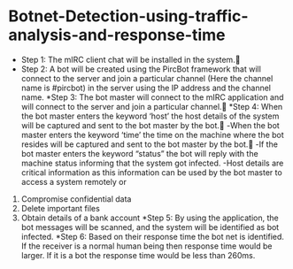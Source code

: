 # Botnet-Detection-using-traffic-analysis-and-response-time

* Step 1: The mIRC client chat will be installed in the system.
* Step 2: A bot will be created using the PircBot framework that will connect to the server
and join a particular channel (Here the channel name is #pircbot) in the server using the IP
address and the channel name.
*Step 3: The bot master will connect to the mIRC application and will connect to the
server and join a particular channel.
*Step 4: When the bot master enters the keyword ‘host’ the host details of the system
will be captured and sent to the bot master by the bot.
 -When the bot master enters the keyword ‘time’ the time on the machine where the
bot resides will be captured and sent to the bot master by the bot.
 -If the bot master enters the keyword “status” the bot will reply with the machine
status informing that the system got infected.
 -Host details are critical information as this information can be used by the bot
master to access a system remotely or
1. Compromise confidential data
2. Delete important files
3. Obtain details of a bank account
*Step 5: By using the application, the bot messages will be scanned, and the system
will be identified as bot infected.
*Step 6: Based on their response time the bot net is identified. If the receiver is a
normal human being then response time would be larger. If it is a bot the response time
would be less than 260ms.
